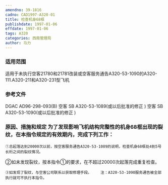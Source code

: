```yaml
---
amendno: 39-1816
cadno: CAD1997-A320-01
title: 检查机身68框
publishdate: 1997-01-06
effdate: 1997-01-06
tags: A320
categories: 西南管理局
author: 马力
---
```


### 适用范围 
适用于未执行空客21780和21781改装或空客服务通告A320-53-1090的A320-111.A320-211和A320-231型飞机

### 参考文件
DGAC AD96-298-093(B) 空客 SB A320-53-1089(或以后批准的修正 ) 空客 SB A320-53-1090(或以后批准的修正 ) 

### 原因、措施和规定 为了发现影响飞机结构完整性的机身68框出现的裂纹，在本指令规定的有效期内，完成下列工作： 
    ①总起落达到20000次以前，按空客服务通告A320-53-1089的说明，检查机身68框处4到5号长桁之间的裂纹情况。 
②如未发现裂纹，按本指令①的要求，在不超过20000次起落完成重复检查。 

    ③如发现了裂纹，与空客公司联系以获取修理手段。    注：A320-53-1090服务通告被全部执行就可不执行本指令。
